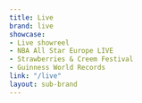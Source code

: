 ```yaml
---
title: Live
brand: live
showcase:
- Live showreel
- NBA All Star Europe LIVE
- Strawberries & Creem Festival
- Guinness World Records
link: "/live"
layout: sub-brand
---
```


